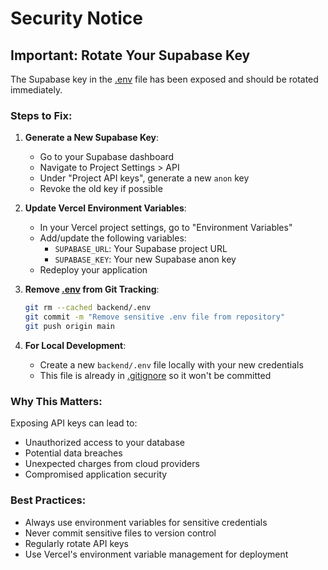 # Security Notice

## Important: Rotate Your Supabase Key

The Supabase key in the [.env](file:///C:/Users/TECHZON-17/Desktop/Tally_Pos/backend/.env) file has been exposed and should be rotated immediately.

### Steps to Fix:

1. **Generate a New Supabase Key**:
   - Go to your Supabase dashboard
   - Navigate to Project Settings > API
   - Under "Project API keys", generate a new `anon` key
   - Revoke the old key if possible

2. **Update Vercel Environment Variables**:
   - In your Vercel project settings, go to "Environment Variables"
   - Add/update the following variables:
     - `SUPABASE_URL`: Your Supabase project URL
     - `SUPABASE_KEY`: Your new Supabase anon key
   - Redeploy your application

3. **Remove [.env](file:///C:/Users/TECHZON-17/Desktop/Tally_Pos/backend/.env) from Git Tracking**:
   ```bash
   git rm --cached backend/.env
   git commit -m "Remove sensitive .env file from repository"
   git push origin main
   ```

4. **For Local Development**:
   - Create a new `backend/.env` file locally with your new credentials
   - This file is already in [.gitignore](file:///C:/Users/TECHZON-17/Desktop/Tally_Pos/modern-pos-spark/.gitignore) so it won't be committed

### Why This Matters:

Exposing API keys can lead to:
- Unauthorized access to your database
- Potential data breaches
- Unexpected charges from cloud providers
- Compromised application security

### Best Practices:

- Always use environment variables for sensitive credentials
- Never commit sensitive files to version control
- Regularly rotate API keys
- Use Vercel's environment variable management for deployment